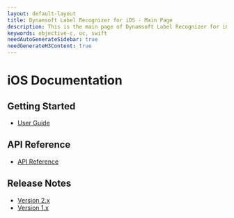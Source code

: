 ```yaml
---
layout: default-layout
title: Dynamsoft Label Recognizer for iOS - Main Page
description: This is the main page of Dynamsoft Label Recognizer for iOS SDK.
keywords: objective-c, oc, swift
needAutoGenerateSidebar: true
needGenerateH3Content: true
---
```


# iOS Documentation

## Getting Started

- [User Guide](user-guide.md)

## API Reference

- [API Reference](api-reference/index.md)

## Release Notes

- [Version 2.x](release-notes/ios-2.md)
- [Version 1.x](release-notes/ios-1.md)